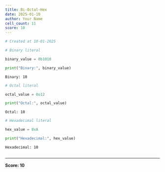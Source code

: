 ```yaml
---
title: Bi-Octal-Hex
date: 2025-01-10
author: Your Name
cell_count: 11
score: 10
---
```


```python
# Created at 10-01-2025
```


```python
# Binary literal
```


```python
binary_value = 0b1010
```


```python
print("Binary:", binary_value)
```

    Binary: 10



```python
# Octal literal
```


```python
octal_value = 0o12
```


```python
print("Octal:", octal_value)
```

    Octal: 10



```python
# Hexadecimal literal
```


```python
hex_value = 0xA
```


```python
print("Hexadecimal:", hex_value)
```

    Hexadecimal: 10



```python

```


---
**Score: 10**
